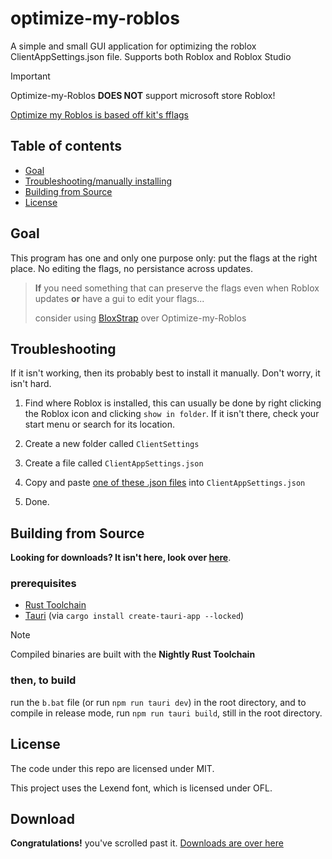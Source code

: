 <!-- markdownlint-disable MD033 -->

# optimize-my-roblos

A simple and small GUI application for optimizing the roblox ClientAppSettings.json file. Supports both Roblox and Roblox Studio

> [!IMPORTANT]
> Optimize-my-Roblos **DOES NOT** support microsoft store Roblox!

[Optimize my Roblos is based off kit's fflags](https://rentry.co/robloxpotatofflags)

## Table of contents

- [Goal](#goal)
- [Troubleshooting/manually installing](#troubleshooting)
- [Building from Source](#building-from-source)
- [License](#license)

## Goal

This program has one and only one purpose only: put the flags at the right place. No editing the flags, no persistance across updates.

> **If**
> you need something that can preserve the flags even when Roblox updates **or** have a gui to edit your flags...
>
> consider using [BloxStrap](https://github.com/pizzaboxer/bloxstrap) over Optimize-my-Roblos

## Troubleshooting

If it isn't working, then its probably best to install it manually. Don't worry, it isn't hard.

1. Find where Roblox is installed, this can usually be done by right clicking the Roblox icon and clicking `show in folder`. If it isn't there, check your start menu or search for its location.

1. Create a new folder called `ClientSettings`

1. Create a file called `ClientAppSettings.json`

1. Copy and paste [one of these .json files](https://github.com/WilliamAnimate/optimize-my-roblos/blob/main/src-tauri/src/) into `ClientAppSettings.json`

1. Done.

## Building from Source

**Looking for downloads? It isn't here, look over [here](https://github.com/WilliamAnimate/optimize-my-roblos/releases)**.

### prerequisites

- [Rust Toolchain](https://rust-lang.org)
- [Tauri](https://tauri.app/) (via `cargo install create-tauri-app --locked`)

> [!NOTE]
> Compiled binaries are built with the **Nightly Rust Toolchain**

### then, to build

run the `b.bat` file (or run `npm run tauri dev`) in the root directory, and to compile in release mode, run `npm run tauri build`, still in the root directory.

## License

The code under this repo are licensed under MIT.

This project uses the Lexend font, which is licensed under OFL.

## Download

**Congratulations!** you've scrolled past it. [Downloads are over here](https://github.com/WilliamAnimate/optimize-my-roblos/releases)
